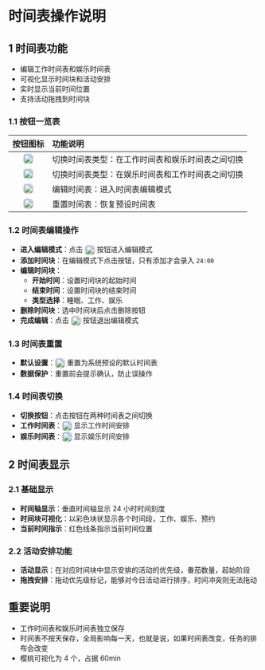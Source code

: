 # 时间表操作说明

## 1 时间表功能

- 编辑工作时间表和娱乐时间表
- 可视化显示时间块和活动安排
- 实时显示当前时间位置
- 支持活动拖拽到时间块

### 1.1 按钮一览表

|                                                                              按钮图标                                                                               | 功能说明                                         |
| :-----------------------------------------------------------------------------------------------------------------------------------------------------------------: | :----------------------------------------------- |
|  <img src="/icons/Backpack24Regular.svg" width="20" style="display:inline-block;vertical-align:middle;margin:0;background:rgb(193, 226, 255);border-radius: 6px;">  | 切换时间表类型：在工作时间表和娱乐时间表之间切换 |
|   <img src="/icons/Beach24Regular.svg" width="20" style="display:inline-block;vertical-align:middle;margin:0;background:rgb(193, 226, 255);border-radius: 6px;">    | 切换时间表类型：在娱乐时间表和工作时间表之间切换 |
|  <img src="/icons/Settings24Regular.svg" width="20" style="display:inline-block;vertical-align:middle;margin:0;background:rgb(224, 224, 224);border-radius: 6px;">  | 编辑时间表：进入时间表编辑模式                   |
| <img src="/icons/ArrowReset48Regular.svg" width="20" style="display:inline-block;vertical-align:middle;margin:0;background:rgb(224, 224, 224);border-radius: 6px;"> | 重置时间表：恢复预设时间表                       |

### 1.2 时间表编辑操作

- **进入编辑模式**：点击 <img src="/icons/Settings24Regular.svg" width="20" style="display:inline-block;vertical-align:middle;margin:0;background:rgb(224, 224, 224);border-radius: 6px;"> 按钮进入编辑模式
- **添加时间块**：在编辑模式下点击按钮，只有添加才会录入 `24:00`
- **编辑时间块**：
  - **开始时间**：设置时间块的起始时间
  - **结束时间**：设置时间块的结束时间
  - **类型选择**：睡眠、工作、娱乐
- **删除时间块**：选中时间块后点击删除按钮
- **完成编辑**：点击 <img src="/icons/Settings24Regular.svg" width="20" style="display:inline-block;vertical-align:middle;margin:0;background:rgb(224, 224, 224);border-radius: 6px;"> 按钮退出编辑模式

### 1.3 时间表重置

- **默认设置**：<img src="/icons/ArrowReset48Regular.svg" width="20" style="display:inline-block;vertical-align:middle;margin:0;background:rgb(224, 224, 224);border-radius: 6px;"> 重置为系统预设的默认时间表
- **数据保护**：重置前会提示确认，防止误操作

### 1.4 时间表切换

- **切换按钮**：点击按钮在两种时间表之间切换
- **工作时间表**：<img src="/icons/Backpack24Regular.svg" width="20" style="display:inline-block;vertical-align:middle;margin:0;background:rgb(193, 226, 255);border-radius: 6px;"> 显示工作时间安排
- **娱乐时间表**：<img src="/icons/Beach24Regular.svg" width="20" style="display:inline-block;vertical-align:middle;margin:0;background:rgb(193, 226, 255);border-radius: 6px;"> 显示娱乐时间安排

## 2 时间表显示

### 2.1 基础显示

- **时间轴显示**：垂直时间轴显示 24 小时时间刻度
- **时间块可视化**：以彩色块状显示各个时间段，工作、娱乐、预约
- **当前时间指示**：红色线条指示当前时间位置

### 2.2 活动安排功能

- **活动显示**：在对应时间块中显示安排的活动的优先级，番茄数量，起始阶段
- **拖拽安排**：拖动优先级标记，能够对今日活动进行排序，时间冲突则无法拖动

## 重要说明

- 工作时间表和娱乐时间表独立保存
- 时间表不按天保存，全局影响每一天，也就是说，如果时间表改变，任务的排布会改变
- 樱桃可视化为 4 个，占据 60min

